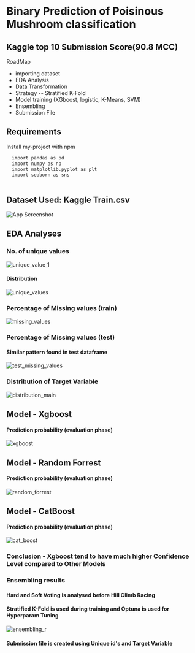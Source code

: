 

# Binary Prediction of Poisinous Mushroom classification
## Kaggle top 10 Submission Score(90.8 MCC)
RoadMap
- importing dataset
- EDA Analysis
- Data Transformation
- Strategy -- Stratified K-Fold
- Model training (XGboost, logistic, K-Means, SVM)
- Ensembling
- Submission File

## Requirements

Install my-project with npm

```bash
  import pandas as pd
  import numpy as np
  import matplotlib.pyplot as plt
  import seaborn as sns
  
```
    
## Dataset Used: Kaggle Train.csv

![App Screenshot](https://snipboard.io/yKeBXc.jpg)

## EDA Analyses
### No. of unique values
![unique_value_1](https://github.com/user-attachments/assets/d0ab4c44-3737-41c8-8af9-3e8689117a45)
#### Distribution
![unique_values](https://github.com/user-attachments/assets/1e54f85f-08c7-4b5c-9375-9a7c089c0dfe)
### Percentage of Missing values (train)
![missing_values](https://github.com/user-attachments/assets/8b2ec5e6-5d65-4187-83b0-6fbe808597f0)
### Percentage of Missing values (test)
#### Similar pattern found in test dataframe
![test_missing_values](https://github.com/user-attachments/assets/1395d055-dc10-4e7e-9170-dd95cc4f7415)

### Distribution of Target Variable
![distribution_main](https://github.com/user-attachments/assets/7ce03fee-3f3f-46ff-b8ac-75692f2e20aa)

## Model - Xgboost
#### Prediction probability (evaluation phase)
![xgboost](https://github.com/user-attachments/assets/caa31ae5-e3ea-452d-ba36-fc1efaa926ca)

## Model - Random Forrest
#### Prediction probability (evaluation phase)
![random_forrest](https://github.com/user-attachments/assets/19e39339-503a-4d8c-9fe9-e5229917bd98)

## Model - CatBoost
#### Prediction probability (evaluation phase)
![cat_boost](https://github.com/user-attachments/assets/5e694edc-80c9-4d16-bd0b-0535f5bf4684)
### Conclusion - Xgboost tend to have much higher Confidence Level compared to Other Models
### Ensembling results
#### Hard and Soft Voting is analysed before Hill Climb Racing
#### Stratified K-Fold is used during training and Optuna is used for Hyperparam Tuning
![ensembling_r](https://github.com/user-attachments/assets/e9343b86-1b19-4d1d-9d52-053b70abfae7)
#### Submission file is created using Unique id's and Target Variable

